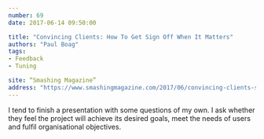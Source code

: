 ```yaml
---
number: 69
date: 2017-06-14 09:50:00

title: "Convincing Clients: How To Get Sign Off When It Matters"
authors: "Paul Boag"
tags:
- Feedback
- Tuning

site: “Smashing Magazine”
address: "https://www.smashingmagazine.com/2017/06/convincing-clients-sign-off/"
---
```


I tend to finish a presentation with some questions of my own. I ask whether they feel the project will achieve its desired goals, meet the needs of users and fulfil organisational objectives.

